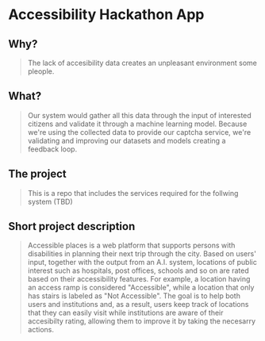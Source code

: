 # Accessibility Hackathon App

## Why?

> The lack of accesibility data creates an unpleasant environment some pleople.

## What?

> Our system would gather all this data through the input of interested citizens and validate it through a machine learning model. Because we're using the collected data to provide our captcha service, we're validating and improving our datasets and models creating a feedback loop.

## The project

> This is a repo that includes the services required for the follwing system (TBD)

## Short project description

> Accessible places is a web platform that supports persons with disabilities in planning their next trip through the city. Based on users' input, together with the output from an A.I. system, locations of public interest such as hospitals, post offices, schools and so on are rated based on their accessibility features. For example, a location having an access ramp is considered "Accessible", while a location that only has stairs is labeled as "Not Accessible". The goal is to help both users and institutions and, as a result, users keep track of locations that they can easily visit while institutions are aware of their accesibilty rating, allowing them to improve it by taking the necesarry actions.

